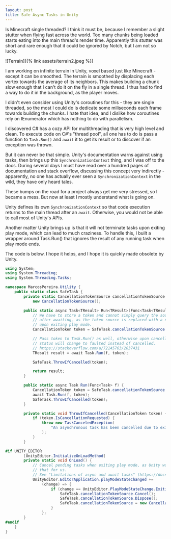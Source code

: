 ```yaml
---
layout: post
title: Safe Async Tasks in Unity
---
```


Is Minecraft single threaded? I think it must be, because I remember a slight stutter when flying fast across the world. Too many chunks being loaded starts eating into the main thread's render time. Apparently this stutter was short and rare enough that it could be ignored by Notch, but I am not so lucky.

![Terrain]({% link assets/terrain2.jpeg %})

I am working on infinite terrain in Unity, voxel based just like Minecraft - except it can be smoothed. The terrain is smoothed by displacing each vertex towards the average of its neighbors. This makes building a chunk slow enough that I can't do it on the fly in a single thread. I thus had to find a way to do it in the background, as the player moves.

I didn't even consider using Unity's coroutines for this - they are single threaded, so the most I could do is dedicate some miliseconds each frame towards building the chunks. I hate that idea, and I dislike how coroutines rely on IEnumerator which has nothing to do with parallelism.

I discovered C# has a cozy API for multithreading that is very high level and clean. To execute code on C#'s "thread pool", all one has to do is pass a function to `Task.Run()` and `await` it to get its result or to discover if an exception was thrown.

But it can never be that simple. Unity's documentation warns against using tasks, then brings up this `SynchronizationContext` thing, and I was off to the docs. During several days I must have read over a hundred pages of documentation and stack overflow, discussing this concept very indirectly - apparently, no one has actually ever seen a `SynchronizationContext` in the wild, they have only heard tales.

These bumps on the road for a project always get me very stressed, so I became a mess. But now at least I mostly understand what is going on.

Unity defines its own `SynchronizationContext` so that code execution returns to the main thread after an `await`. Otherwise, you would not be able to call most of Unity's APIs.

Another matter Unity brings up is that it will not terminate tasks upon exiting play mode, which can lead to much craziness. To handle this, I built a wrapper around Task.Run() that ignores the result of any running task when play mode ends.

The code is below. I hope it helps, and I hope it is quickly made obsolete by Unity.

```C#
using System;
using System.Threading;
using System.Threading.Tasks;

namespace MarcosPereira.Utility {
    public static class SafeTask {
        private static CancellationTokenSource cancellationTokenSource =
            new CancellationTokenSource();

        public static async Task<TResult> Run<TResult>(Func<Task<TResult>> f) {
            // We have to store a token and cannot simply query the source
            // after awaiting, as the token source is replaced with a new one
            // upon exiting play mode.
            CancellationToken token = SafeTask.cancellationTokenSource.Token;

            // Pass token to Task.Run() as well, otherwise upon cancelling its
            // status will change to faulted instead of cancelled.
            // https://stackoverflow.com/a/72145763/2037431
            TResult result = await Task.Run(f, token);

            SafeTask.ThrowIfCancelled(token);

            return result;
        }

        public static async Task Run(Func<Task> f) {
            CancellationToken token = SafeTask.cancellationTokenSource.Token;
            await Task.Run(f, token);
            SafeTask.ThrowIfCancelled(token);
        }

        private static void ThrowIfCancelled(CancellationToken token) {
            if (token.IsCancellationRequested) {
                throw new TaskCanceledException(
                    "An asynchronous task has been cancelled due to exiting play mode."
                );
            }
        }

#if UNITY_EDITOR
        [UnityEditor.InitializeOnLoadMethod]
        private static void OnLoad() {
            // Cancel pending tasks when exiting play mode, as Unity won't do
            // that for us.
            // See "Limitations of async and await tasks" (https://docs.unity3d.com/2022.2/Documentation/Manual/overview-of-dot-net-in-unity.html)
            UnityEditor.EditorApplication.playModeStateChanged +=
                (change) => {
                    if (change == UnityEditor.PlayModeStateChange.ExitingPlayMode) {
                        SafeTask.cancellationTokenSource.Cancel();
                        SafeTask.cancellationTokenSource.Dispose();
                        SafeTask.cancellationTokenSource = new CancellationTokenSource();
                    }
                };
        }
#endif
    }
}
```
